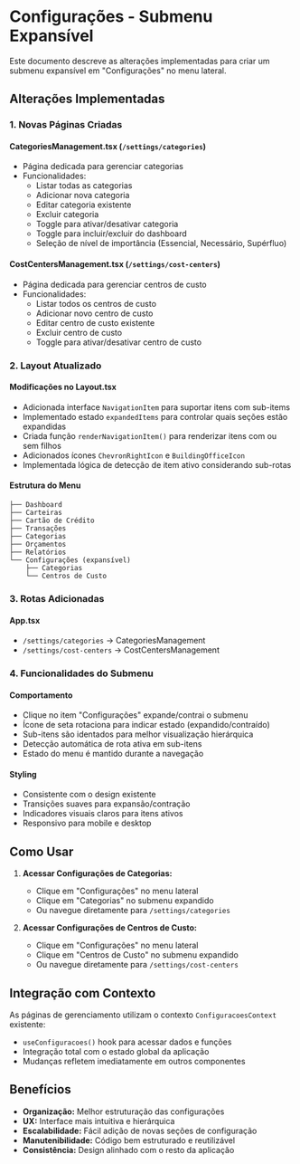 # Configurações - Submenu Expansível

Este documento descreve as alterações implementadas para criar um submenu expansível em "Configurações" no menu lateral.

## Alterações Implementadas

### 1. Novas Páginas Criadas

#### CategoriesManagement.tsx (`/settings/categories`)
- Página dedicada para gerenciar categorias
- Funcionalidades:
  - Listar todas as categorias
  - Adicionar nova categoria
  - Editar categoria existente
  - Excluir categoria
  - Toggle para ativar/desativar categoria
  - Toggle para incluir/excluir do dashboard
  - Seleção de nível de importância (Essencial, Necessário, Supérfluo)

#### CostCentersManagement.tsx (`/settings/cost-centers`)
- Página dedicada para gerenciar centros de custo
- Funcionalidades:
  - Listar todos os centros de custo
  - Adicionar novo centro de custo
  - Editar centro de custo existente
  - Excluir centro de custo
  - Toggle para ativar/desativar centro de custo

### 2. Layout Atualizado

#### Modificações no Layout.tsx
- Adicionada interface `NavigationItem` para suportar itens com sub-items
- Implementado estado `expandedItems` para controlar quais seções estão expandidas
- Criada função `renderNavigationItem()` para renderizar itens com ou sem filhos
- Adicionados ícones `ChevronRightIcon` e `BuildingOfficeIcon`
- Implementada lógica de detecção de item ativo considerando sub-rotas

#### Estrutura do Menu
```
├── Dashboard
├── Carteiras
├── Cartão de Crédito
├── Transações
├── Categorias
├── Orçamentos
├── Relatórios
└── Configurações (expansível)
    ├── Categorias
    └── Centros de Custo
```

### 3. Rotas Adicionadas

#### App.tsx
- `/settings/categories` → CategoriesManagement
- `/settings/cost-centers` → CostCentersManagement

### 4. Funcionalidades do Submenu

#### Comportamento
- Clique no item "Configurações" expande/contrai o submenu
- Ícone de seta rotaciona para indicar estado (expandido/contraído)
- Sub-itens são identados para melhor visualização hierárquica
- Detecção automática de rota ativa em sub-itens
- Estado do menu é mantido durante a navegação

#### Styling
- Consistente com o design existente
- Transições suaves para expansão/contração
- Indicadores visuais claros para itens ativos
- Responsivo para mobile e desktop

## Como Usar

1. **Acessar Configurações de Categorias:**
   - Clique em "Configurações" no menu lateral
   - Clique em "Categorias" no submenu expandido
   - Ou navegue diretamente para `/settings/categories`

2. **Acessar Configurações de Centros de Custo:**
   - Clique em "Configurações" no menu lateral
   - Clique em "Centros de Custo" no submenu expandido
   - Ou navegue diretamente para `/settings/cost-centers`

## Integração com Contexto

As páginas de gerenciamento utilizam o contexto `ConfiguracoesContext` existente:
- `useConfiguracoes()` hook para acessar dados e funções
- Integração total com o estado global da aplicação
- Mudanças refletem imediatamente em outros componentes

## Benefícios

- **Organização:** Melhor estruturação das configurações
- **UX:** Interface mais intuitiva e hierárquica
- **Escalabilidade:** Fácil adição de novas seções de configuração
- **Manutenibilidade:** Código bem estruturado e reutilizável
- **Consistência:** Design alinhado com o resto da aplicação
